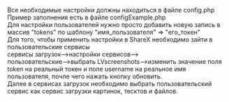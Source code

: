 Все необходимые настройки должны находиться в файле config.php\
Пример заполнения есть в файле configExample.php\
Для настройки пользователей нужно просто добавить новую запись в массив "tokens" по шаблону "имя_пользователя" => "его_токен"\
Для того, чтобы применить настройки в ShareX необходимо зайти в пользовательские сервисы\
сервисы загрузок-->настройки сервисов-->\
пользовательские-->выбрать LVscreenshots-->изменить значение поля token на реальный токен и поле username на реальное имя пользователя, почле чего  нажать кнопку обновить.\
Далее в сервисах загрузок необходимо выбрать пользовательский сервис как сервис загрузки картинок, тесктов и файлов.